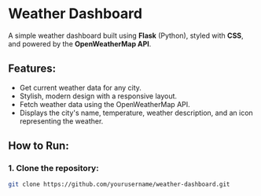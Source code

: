 # Weather Dashboard

A simple weather dashboard built using **Flask** (Python), styled with **CSS**, and powered by the **OpenWeatherMap API**.

## Features:
- Get current weather data for any city.
- Stylish, modern design with a responsive layout.
- Fetch weather data using the OpenWeatherMap API.
- Displays the city's name, temperature, weather description, and an icon representing the weather.

## How to Run:

### 1. Clone the repository:
```bash
git clone https://github.com/yourusername/weather-dashboard.git

